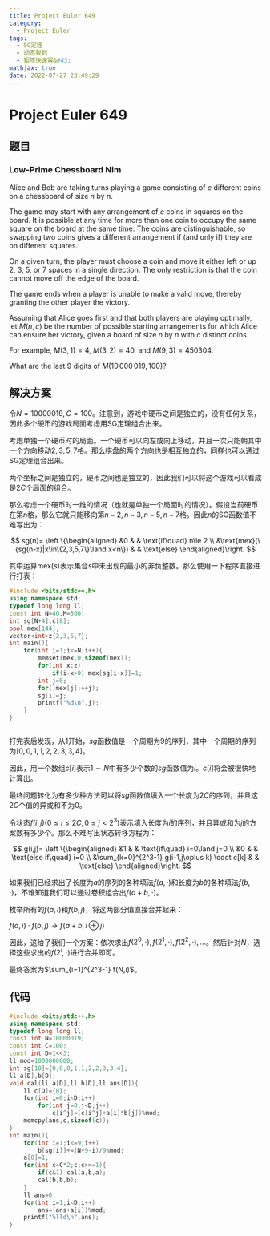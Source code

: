 ```yaml
---
title: Project Euler 649
category:
  - Project Euler
tags:
  - SG定理
  - 动态规划
  - 矩阵快速幂&#43;
mathjax: true
date: 2022-07-27 23:49:29
---
```


<escape><!-- more --></escape>

# Project Euler 649

## 题目

### Low-Prime Chessboard Nim

Alice and Bob are taking turns playing a game consisting of $c$ different coins on a chessboard of size $n$ by $n$.

The game may start with any arrangement of $c$ coins in squares on the board. It is possible at any time for more than one coin to occupy the same square on the board at the same time. The coins are distinguishable, so swapping two coins gives a different arrangement if (and only if) they are on different squares.

On a given turn, the player must choose a coin and move it either left or up $2$, $3$, $5$, or $7$ spaces in a single direction. The only restriction is that the coin cannot move off the edge of the board.

The game ends when a player is unable to make a valid move, thereby granting the other player the victory.

Assuming that Alice goes first and that both players are playing optimally, let $M(n, c)$ be the number of possible starting arrangements for which Alice can ensure her victory, given a board of size $n$ by $n$ with $c$ distinct coins.

For example, $M(3, 1) = 4$, $M(3, 2) = 40$, and $M(9, 3) = 450304$.

What are the last $9$ digits of $M(10\,000\,019, 100)$?

## 解决方案

令$N=10000019,C=100$。注意到，游戏中硬币之间是独立的，没有任何关系，因此多个硬币的游戏局面考虑用SG定理组合出来。

考虑单独一个硬币时的局面。一个硬币可以向左或向上移动，并且一次只能朝其中一个方向移动$2,3,5,7$格。那么棋盘的两个方向也是相互独立的，同样也可以通过SG定理组合出来。

两个坐标之间是独立的，硬币之间也是独立的，因此我们可以将这个游戏可以看成是$2C$个局面的组合。

那么考虑一个硬币时一维的情况（也就是单独一个局面时的情况）。假设当前硬币在第$n$格，那么它就只能移向第$n-2,n-3,n-5,n-7$格。因此$n$的SG函数值不难写出为：

$$
sg(n)=
\left \{\begin{aligned}
  &0 & & \text{if\quad} n\le 2 \\
  &\text{mex}(\{sg(n-x)|x\in\{2,3,5,7\}\land x<n\}) & & \text{else}
\end{aligned}\right.
$$

其中运算$\text{mex}(s)$表示集合$s$中未出现的最小的非负整数。那么使用一下程序直接进行打表：

```C++
#include <bits/stdc++.h>
using namespace std;
typedef long long ll;
const int N=40,M=500;
int sg[N+4],c[8];
bool mex[144];
vector<int>z{2,3,5,7};
int main(){
    for(int i=1;i<=N;i++){
        memset(mex,0,sizeof(mex));
        for(int x:z)
            if(i-x>0) mex[sg[i-x]]=1;
        int j=0;
        for(;mex[j];++j);
        sg[i]=j;
        printf("%d\n",j);
    }
}



```

打完表后发现，从$1$开始，$sg$函数值是一个周期为$9$的序列，其中一个周期的序列为$[0,0,1,1,2,2,3,3,4]$。

因此，用一个数组$c[i]$表示$1\sim N$中有多少个数的$sg$函数值为$i$。$c[i]$将会被很快地计算出。

最终问题转化为有多少种方法可以将$sg$函数值填入一个长度为$2C$的序列，并且这$2C$个值的异或和不为$0$。

令状态$f(i,j)(0\le i\le 2C,0\le j<2^3)$表示填入长度为$i$的序列，并且异或和为$j$的方案数有多少个。那么不难写出状态转移方程为：

$$
g(i,j)=
\left \{\begin{aligned}
  &1  & & \text{if\quad} i=0\land j=0 \\
  &0 & & \text{else if\quad} i=0 \\
  &\sum_{k=0}^{2^3-1} g(i-1,j\oplus k) \cdot c[k] & & \text{else}
\end{aligned}\right.
$$

如果我们已经求出了长度为$a$的序列的各种填法$f(a,\cdot)$和长度为$b$的各种填法$f(b,\cdot)$，不难知道我们可以通过卷积组合出$f(a+b,\cdot)$。

枚举所有的$f(a,i)$和$f(b,j)$，将这两部分值直接合并起来：

$f(a,i)\cdot f(b,j)\rightarrow f(a+b,i\oplus j)$

因此，这给了我们一个方案：依次求出$f(2^0,\cdot),f(2^1,\cdot),f(2^2,\cdot),\dots$。然后针对$N$，选择这些求出的$f(2^i,\cdot)$进行合并即可。

最终答案为$\sum_{i=1}^{2^3-1} f(N,i)$。

## 代码

```C++
#include <bits/stdc++.h>
using namespace std;
typedef long long ll;
const int N=10000019;
const int C=100;
const int D=1<<3;
ll mod=1000000000;
int sg[10]={0,0,0,1,1,2,2,3,3,4};
ll a[D],b[D];
void cal(ll a[D],ll b[D],ll ans[D]){
    ll c[D]={0};
    for(int i=0;i<D;i++)
        for(int j=0;j<D;j++)
            c[i^j]=(c[i^j]+a[i]*b[j])%mod;
    memcpy(ans,c,sizeof(c));
}
int main(){
    for(int i=1;i<=9;i++)
        b[sg[i]]+=(N+9-i)/9%mod;
    a[0]=1;
    for(int c=C*2;c;c>>=1){
        if(c&1) cal(a,b,a);
        cal(b,b,b);
    }
    ll ans=0;
    for(int i=1;i<D;i++)
        ans=(ans+a[i])%mod;
    printf("%lld\n",ans);
}

```
